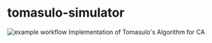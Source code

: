 
# tomasulo-simulator
![example workflow](https://github.com/danielstumpp/tomasulo-simulator/actions/workflows/python-package/badge.svg)
Implementation of Tomasulo's Algorithm for CA
